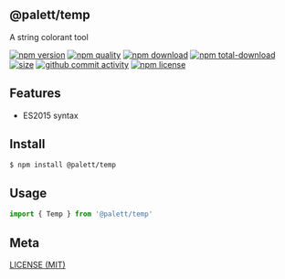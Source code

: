 ## @palett/temp
A string colorant tool

[![npm version][npm-image]][npm-url]
[![npm quality][quality-image]][quality-url]
[![npm download][download-image]][npm-url]
[![npm total-download][total-download-image]][npm-url]
[![size][size]][size-url]
[![github commit activity][commit-image]][github-url]
[![npm license][license-image]][npm-url]

[//]: <> (Shields)
[npm-image]: https://img.shields.io/npm/v/@palett/temp.svg?style=flat-square
[quality-image]: http://npm.packagequality.com/shield/@palett/temp.svg?style=flat-square
[download-image]: https://img.shields.io/npm/dm/@palett/temp.svg?style=flat-square
[total-download-image]:https://img.shields.io/npm/dt/@palett/temp.svg?style=flat-square
[license-image]: https://img.shields.io/npm/l/@palett/temp.svg?style=flat-square
[commit-image]: https://img.shields.io/github/commit-activity/y/hoyeungw/@palett/temp?style=flat-square
[size]: https://flat.badgen.net/packagephobia/install/@palett/temp

[//]: <> (Link)
[npm-url]: https://npmjs.org/package/@palett/temp
[quality-url]: http://packagequality.com/#?package=@palett/temp
[github-url]: https://github.com/hoyeungw/@palett/temp
[size-url]: https://packagephobia.now.sh/result?p=@palett/temp

## Features

- ES2015 syntax

## Install
```console
$ npm install @palett/temp
```

## Usage
```js
import { Temp } from '@palett/temp'
```

## Meta
[LICENSE (MIT)](/LICENSE)
